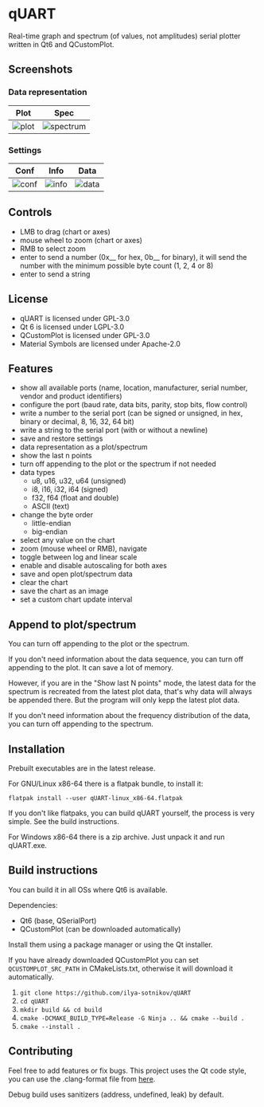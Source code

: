 # qUART
Real-time graph and spectrum (of values, not amplitudes) serial plotter written in Qt6 and QCustomPlot.

## Screenshots

### Data representation
| Plot | Spec |
| --- | --- |
| ![plot](https://user-images.githubusercontent.com/93074662/230701589-416c601c-b989-4ac9-9ae6-a1228335f202.png) | ![spectrum](https://user-images.githubusercontent.com/93074662/230701486-989114de-f245-4ae4-8270-8f248d615ca9.png) |

### Settings

| Conf | Info | Data |
| --- | --- | --- |
| ![conf](https://user-images.githubusercontent.com/93074662/230701678-89395b29-93e0-41fe-aa9a-7181ce4a9455.png) | ![info](https://user-images.githubusercontent.com/93074662/230701835-5f8053c5-d2eb-4153-9793-53d716ca4d12.png) | ![data](https://user-images.githubusercontent.com/93074662/230701883-89a8a6d5-69d0-4050-ac80-130be5deb8e8.png) |

## Controls

- LMB to drag (chart or axes)
- mouse wheel to zoom (chart or axes)
- RMB to select zoom
- enter to send a number (0x__ for hex, 0b__ for binary), it will send the number with the minimum possible byte count (1, 2, 4 or 8)
- enter to send a string

## License
- qUART is licensed under GPL-3.0
- Qt 6 is licensed under LGPL-3.0
- QCustomPlot is licensed under GPL-3.0
- Material Symbols are licensed under Apache-2.0

## Features
- show all available ports (name, location, manufacturer, serial number, vendor and product identifiers)
- configure the port (baud rate, data bits, parity, stop bits, flow control)
- write a number to the serial port (can be signed or unsigned, in hex, binary or decimal, 8, 16, 32, 64 bit)
- write a string to the serial port (with or without a newline)
- save and restore settings
- data representation as a plot/spectrum
- show the last n points
- turn off appending to the plot or the spectrum if not needed
- data types
    - u8, u16, u32, u64 (unsigned)
    - i8, i16, i32, i64 (signed)
    - f32, f64 (float and double)
    - ASCII (text)
- change the byte order
    - little-endian
    - big-endian
- select any value on the chart
- zoom (mouse wheel or RMB), navigate
- toggle between log and linear scale
- enable and disable autoscaling for both axes
- save and open plot/spectrum data
- clear the chart
- save the chart as an image
- set a custom chart update interval

## Append to plot/spectrum

You can turn off appending to the plot or the spectrum.

If you don't need information about the data sequence, you can turn off appending to the plot. It can save a lot of memory.

However, if you are in the "Show last N points" mode, the latest data for the spectrum is recreated from the latest plot data, that's why data will always be appended there. But the program will only kepp the latest plot data.

If you don't need information about the frequency distribution of the data, you can turn off appending to the spectrum.

## Installation

Prebuilt executables are in the latest release.

For GNU/Linux x86-64 there is a flatpak bundle, to install it:

`flatpak install --user qUART-linux_x86-64.flatpak`

If you don't like flatpaks, you can build qUART yourself, the process is very simple. See the build instructions.

For Windows x86-64 there is a zip archive. Just unpack it and run qUART.exe.

## Build instructions
You can build it in all OSs where Qt6 is available.

Dependencies:
- Qt6 (base, QSerialPort)
- QCustomPlot (can be downloaded automatically)

Install them using a package manager or using the Qt installer.

If you have already downloaded QCustomPlot you can set `QCUSTOMPLOT_SRC_PATH` in CMakeLists.txt, otherwise it will download it automatically.

1. `git clone https://github.com/ilya-sotnikov/qUART`
2. `cd qUART`
3. `mkdir build && cd build`
4. `cmake -DCMAKE_BUILD_TYPE=Release -G Ninja .. && cmake --build .`
5. `cmake --install .`

## Contributing
Feel free to add features or fix bugs. This project uses the Qt code style, you can use the .clang-format file from [here](https://code.qt.io/cgit/qt/qt5.git/tree/_clang-format).

Debug build uses sanitizers (address, undefined, leak) by default.
